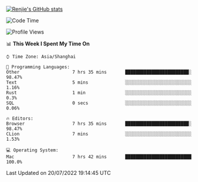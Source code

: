 [![Renjie's GitHub stats](https://github-readme-stats.vercel.app/api?username=liurenjie1024&show_icons=true&theme=chartreuse-dark)](https://github.com/anuraghazra/github-readme-stats)

<!--START_SECTION:waka-->
![Code Time](http://img.shields.io/badge/Code%20Time-78%20hrs%2014%20mins-blue)

![Profile Views](http://img.shields.io/badge/Profile%20Views-38-blue)

📊 **This Week I Spent My Time On** 

```text
⌚︎ Time Zone: Asia/Shanghai

💬 Programming Languages: 
Other                    7 hrs 35 mins       ████████████████████████░   98.47% 
Text                     5 mins              ░░░░░░░░░░░░░░░░░░░░░░░░░   1.16% 
Rust                     1 min               ░░░░░░░░░░░░░░░░░░░░░░░░░   0.3% 
SQL                      0 secs              ░░░░░░░░░░░░░░░░░░░░░░░░░   0.06%

🔥 Editors: 
Browser                  7 hrs 35 mins       ████████████████████████░   98.47% 
CLion                    7 mins              ░░░░░░░░░░░░░░░░░░░░░░░░░   1.53%

💻 Operating System: 
Mac                      7 hrs 42 mins       █████████████████████████   100.0%

```


 Last Updated on 20/07/2022 19:14:45 UTC
<!--END_SECTION:waka-->

